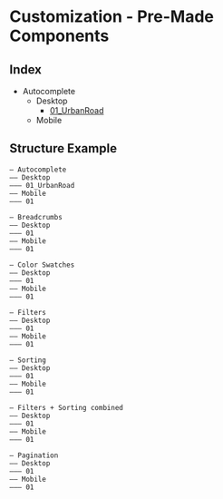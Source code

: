 # Customization - Pre-Made Components

## Index

- Autocomplete
  - Desktop
    - [01_UrbanRoad](https://github.com/findify/customization-examples/tree/master/Autocomplete/Desktop/01_Urbanroad)
  - Mobile

## Structure Example

```
– Autocomplete
–– Desktop
––– 01_UrbanRoad
–– Mobile
––– 01

– Breadcrumbs
–– Desktop
––– 01
–– Mobile
––– 01

– Color Swatches
–– Desktop
––– 01
–– Mobile
––– 01

– Filters
–– Desktop
––– 01
–– Mobile
––– 01

– Sorting
–– Desktop
––– 01
–– Mobile
––– 01

– Filters + Sorting combined
–– Desktop
––– 01
–– Mobile
––– 01

– Pagination
–– Desktop
––– 01
–– Mobile
––– 01
```
